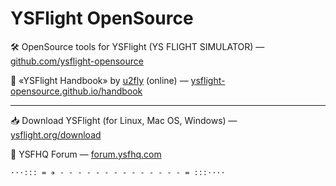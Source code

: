 # YSFlight OpenSource

🛠 OpenSource tools for YSFlight (YS FLIGHT SIMULATOR) — [github.com/ysflight-opensource](https://github.com/ysflight-opensource)

📖 «YSFlight Handbook» by [u2fly](https://github.com/u2fly) (online) — [ysflight-opensource.github.io/handbook](https://ysflight-opensource.github.io/handbook)

***

📥 Download YSFlight (for Linux, Mac OS, Windows) — [ysflight.org/download](https://ysflight.org/download)

👥 YSFHQ Forum — [forum.ysfhq.com](https://forum.ysfhq.com)

```
···::: = ✈ - - - - - - - - - - - - - - = :::····
```
